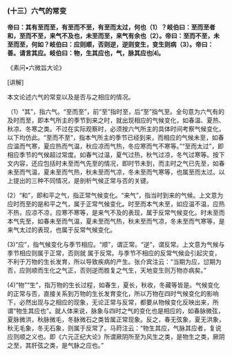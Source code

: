 ### (十三）六气的常变

**帝曰：其有至而至，有至而不至，有至而太过，何也（1）？岐伯曰：至而至者和，至而不至，来气不及也，未至而至，来气有余也（2）。帝曰：至而不至，未至而至，何如？岐伯曰：应则顺，否则逆，逆则变生，变生则病（3）。帝曰：善。请言其应。岐伯曰：物，生其应也，气，脉其应也⑷。**

《素问•六微旨大论》

[讲解]

本文论述六气的常变以及是否与之相应的情况。

（1）“其”，指六气。“至而至”，前“至”指时至，后“至”指气至。全句意为六气有的及时而至，即本气所主的季节到来之时，就出现相应的气候变化，如春温、夏热、秋凉、冬寒之类。不过在实际观察时，必须按六气所主的具体时间考察气候变化，以下均仿此。“至而不至”，指本气所主的季节已经到来，而相应的气候未至，如春应温而气寒，夏应热而气温，秋应凉而气热，冬应寒而气不寒等。”“至而太过”，即相应季节的气候超过常度。如春气过温，夏气过热，秋气过凉，冬气过寒等。按下文内容，还应包括时未至而气先至的情况，即时节未到，而主时之气已先至，如春未至而气温，夏未至而气热，秋未至而气凉，冬未至而气寒等，也属至而太过。以上提出的三种不同情况，是剖析气候正常与否的关键。

(2）“和”，即和平之气，指正常气候变化。“来气”，指当时到来的气候。上文意为应时而至的是和平之气，属于正常气候变化。时至而本气未至，如应温不温，应热不热，应凉不凉，应寒不寒等，是来气不及的表现，属于反常气候变化。时未至而本气先至，如春未至而气温，夏未至而气热，秋未至而气凉，冬未至而气寒等，是来气太过的表现，也属于反常气候变化。

(3)“应”，指气候变化与季节相应。“顺”，谓正常。“逆”，谓反常。上文意为气候与季节相应则属于正常，否则就
属于反常。与季节不相应的反常气候会引起灾变，不利于万物的生长发育，所以导致疾病的产生。张介宾注云：“当期为应，愆期为否，应则顺而生化之气正，否则逆而胜复之气生，天地变生则万物亦病矣。”

(4)“物”“生”，指万物的生长过程，如春生，夏长，秋收，冬藏等皆是。气候变化的正常与否，直接关系到万物的生长发育变化，所以万物在四时气候变化的影响下，必然出现与之相应的现象，无论正常与反常，都要从物候变化反映出来，所谓“物生其应也”。就人体来说，脉象与四时之气的变化也是相应的，如春脉微弦，夏脉微洪，秋脉微毛，冬脉微石之类皆属正常现象。反之，春无弦象，夏无洪象，秋无毛象，冬无石象，则属于反常了。马莳注云：“物生其应，气脉其应者，复说应则顺之义也。即《六元正纪大论》所谓厥阴所至为风生之类，是物生之类，厥阴之至，其肝弦之类，是气脉之应也。”

